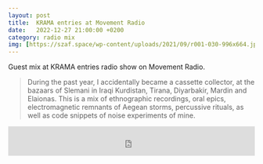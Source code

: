 ```yaml
---
layout: post
title:  KRAMA entries at Movement Radio
date:   2022-12-27 21:00:00 +0200
category: radio mix
img: [https://szaf.space/wp-content/uploads/2021/09/r001-030-996x664.jpg]
---
```

Guest mix at KRAMA entries radio show on Movement Radio. 

> During the past year, I accidentally became a cassette collector, at the bazaars of Slemani in Iraqi Kurdistan, Tirana, Diyarbakir, Mardin and Elaionas. This is a mix of ethnographic recordings, oral epics, electromagnetic remnants of Aegean storms, percussive rituals, as well as code snippets of noise experiments of mine.

<iframe width="100%" height="60" src="https://www.mixcloud.com/widget/iframe/?hide_cover=1&mini=1&light=1&hide_artwork=1&feed=%2Fmovement_radio%2Fkrama-entries-27122022%2F" frameborder="0" ></iframe>